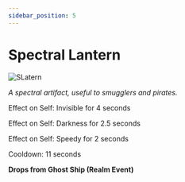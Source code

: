```yaml
---
sidebar_position: 5
---
```


# Spectral Lantern

![SLatern](https://cdn.discordapp.com/attachments/953134990428868629/1029325884219478046/Spectrallantern.png)

<i>A spectral artifact, useful to smugglers and pirates.</i>

Effect on Self: Invisible for 4 seconds

Effect on Self: Darkness for 2.5 seconds

Effect on Self: Speedy for 2 seconds

Cooldown: 11 seconds

**Drops from Ghost Ship (Realm Event)**
